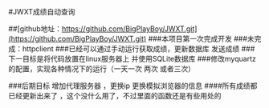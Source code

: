 #JWXT成绩自动查询

##[github地址：https://github.com/BigPlayBoy/JWXT.git](https://github.com/BigPlayBoy/JWXT.git)
###本项目第一次完成开发
###未完成：httpclient
###已经可以通过手动运行获取成绩，更新数据库 发送成绩
###下一目标是将代码放置在linux服务器上 并使用SQLite数据库
###修改myquartz的配置，实现各种情况下的运行（一天一次 两次 或者三次）

###后期目标 增加代理服务器 ，更换ip  更换模拟浏览器的信息
####所有成绩都已经更新出来了 ，这个没什么用了，不过里面的函数还是有些用处的

